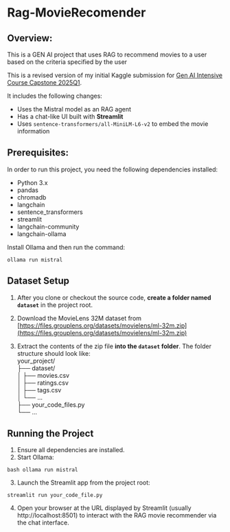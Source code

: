 # Rag-MovieRecomender

## **Overview**:
This is a GEN AI  project that uses RAG to recommend movies to a user based on the criteria specified by the user  

This is a revised version of my initial Kaggle submission for [Gen AI Intensive Course Capstone 2025Q1](https://www.kaggle.com/code/exal30/capgenai).  

It includes the following changes:  
- Uses the Mistral model as an RAG agent  
- Has a chat-like UI built with **Streamlit**  
- Uses `sentence-transformers/all-MiniLM-L6-v2` to embed the movie information

## **Prerequisites**:
In order to run this project, you need the following dependencies installed:

- Python 3.x  
- pandas  
- chromadb  
- langchain  
- sentence_transformers  
- streamlit  
- langchain-community  
- langchain-ollama  

Install Ollama and then run the command:

```
ollama run mistral
```
## Dataset Setup

1. After you clone or checkout the source code, **create a folder named `dataset`** in the project root.

2. Download the MovieLens 32M dataset from [https://files.grouplens.org/datasets/movielens/ml-32m.zip](https://files.grouplens.org/datasets/movielens/ml-32m.zip)

3. Extract the contents of the zip file **into the `dataset` folder**. The folder structure should look like:  
   your_project/  
├── dataset/  
│ ├── movies.csv  
│ ├── ratings.csv  
│ ├── tags.csv  
│ └── ...  
├── your_code_files.py  
└── ...

## **Running the Project**

1. Ensure all dependencies are installed.  
2. Start Ollama:

  ```bash ollama run mistral```

 3. Launch the Streamlit app from the project root:

  ```streamlit run your_code_file.py```

 4. Open your browser at the URL displayed by Streamlit (usually http://localhost:8501) to interact with the RAG movie recommender via the chat interface.



